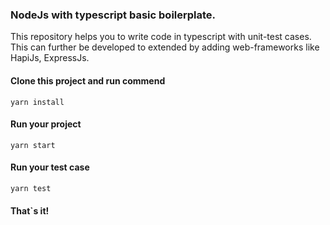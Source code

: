 ### NodeJs with typescript basic boilerplate.
This repository helps you to write code in typescript with unit-test cases. This can further be developed to extended by adding web-frameworks like HapiJs, ExpressJs.

#### Clone this project and run commend
`yarn install`

#### Run your project
`yarn start`

#### Run your test case
`yarn test`

#### That`s it!
